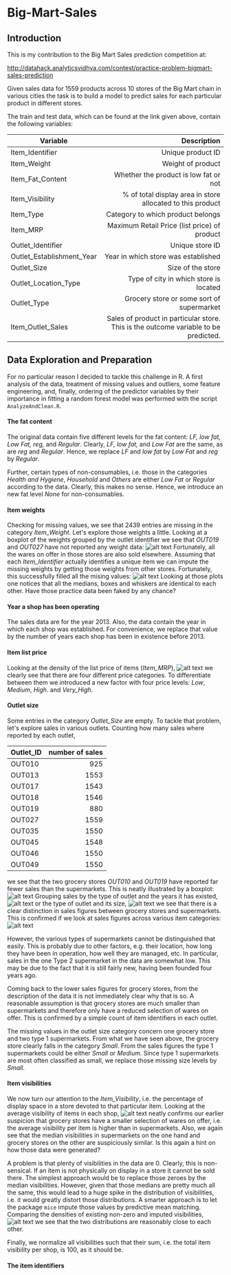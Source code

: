 # Big-Mart-Sales

## Introduction

This is my contribution to the Big Mart Sales prediction competition at:

http://datahack.analyticsvidhya.com/contest/practice-problem-bigmart-sales-prediction

Given sales data for 1559 products across 10 stores of the Big Mart chain in various cities the task is to build a model to predict sales for each particular product in different stores.

The train and test data, which can be found at the link given above, contain the following variables:

| Variable | Description |
|----------|------------:|
| Item_Identifier | Unique product ID|
| Item_Weight | Weight of product |
| Item_Fat_Content | Whether the product is low fat or not|
| Item_Visibility | % of total display area in store allocated to this product |
| Item_Type | Category to which product belongs|
| Item_MRP | Maximum Retail Price (list price) of product|
| Outlet_Identifier | Unique store ID |
| Outlet_Establishment_Year | Year in which store was established|
| Outlet_Size | Size of the store|
| Outlet_Location_Type | Type of city in which store is located|
| Outlet_Type | Grocery store or some sort of supermarket|
| Item_Outlet_Sales| Sales of product in particular store. This is the outcome variable to be predicted.|

## Data Exploration and Preparation
For no particular reason I decided to tackle this challenge in R. A first analysis of the data, treatment of missing values and outliers, some feature engineering, and, finally, ordering of the predictor variables by their importance in fitting a random forest model was performed with the script `AnalyzeAndClean.R`.

#### The fat content
The original data contain five different levels for the fat content: *LF, low fat, Low Fat, reg,* and *Regular*. Clearly, *LF, low fat,* and *Low Fat* are the same, as are *reg* and *Regular*. Hence, we replace *LF* and *low fat* by *Low Fat* and *reg* by *Regular*.

Further, certain types of non-consumables, i.e. those in the categories *Health and Hygiene*, *Household* and *Others* are either *Low Fat* or *Regular* according to the data. Clearly, this makes no sense. Hence, we introduce an new fat level *None* for non-consumables.

#### Item weights
Checking for missing values, we see that 2439 entries are missing in the category *Item_Weight*. Let's explore those weights a little.
Looking at a boxplot of the weights grouped by the outlet identifier we see that *OUT019* and *OUT027* have not reported any weight data:
![alt text](https://github.com/MichaelPluemacher/Big-Mart-Sales/blob/master/Graphs/Weight_vs_Outlet_1.png)
Fortunately, all the wares on offer in those stores are also sold elsewhere. Assuming that each *Item_Identifier* actually identifies a unique item we can impute the missing weights by getting those weights from other stores. Fortunately, this successfully filled all the mising values:
![alt text](https://github.com/MichaelPluemacher/Big-Mart-Sales/blob/master/Graphs/Weight_vs_Outlet_2.png)
Looking at those plots one notices that all the medians, boxes and whiskers are identical to each other. Have those practice data been faked by any chance?

#### Year a shop has been operating
The sales data are for the year 2013. Also, the data contain the year in which each shop was established. For convenience, we replace that value by the number of years each shop has been in existence before 2013.

#### Item list price
Looking at the density of the list price of items (*Item_MRP*),
![alt text](https://github.com/MichaelPluemacher/Big-Mart-Sales/blob/master/Graphs/Item_MRP_Density.png)
we clearly see that there are four different price categories. To differentiate between them we introduced a new factor with four price levels: *Low*, *Medium*, *High*. and *Very_High*.

#### Outlet size
Some entries in the category *Outlet_Size* are empty. To tackle that problem, let's explore sales in various outlets. Counting how many sales where reported by each outlet,

| Outlet_ID | number of sales |
|-----------|----------------:|
| OUT010 |  925 |
| OUT013 | 1553 |
| OUT017 | 1543 |
| OUT018 | 1546 |
| OUT019 |  880 |
| OUT027 | 1559 |
| OUT035 | 1550 |
| OUT045 | 1548 |
| OUT046 | 1550 |
| OUT049 | 1550 |

we see that the two grocery stores *OUT010* and *OUT019* have reported far fewer sales than the supermarkets. This is neatly illustrated by a boxplot:
![alt text](https://github.com/MichaelPluemacher/Big-Mart-Sales/blob/master/Graphs/Sales_vs_OutletID.png)
Grouping sales by the type of outlet and the years it has existed,
![alt text](https://github.com/MichaelPluemacher/Big-Mart-Sales/blob/master/Graphs/Sales_vs_OutletType_1.png)
or the type of outlet and its size,
![alt text](https://github.com/MichaelPluemacher/Big-Mart-Sales/blob/master/Graphs/Sales_vs_OutletType_2.png)
we see that there is a clear distinction in sales figures between grocery stores and supermarkets. This is confirmed if we look at sales figures across various item categories:
![alt text](https://github.com/MichaelPluemacher/Big-Mart-Sales/blob/master/Graphs/Sales_vs_ItemType_2.png)

However, the various types of supermarkets cannot be distinguished that easily. This is probably due to other factors, e.g. their location, how long they have been in operation, how well they are managed, etc. In particular, sales in the one Type 2 supermarket in the data are somewhat low. This may be due to the fact that it is still fairly new, having been founded four years ago.

Coming back to the lower sales figures for grocery stores, from the description of the data it is not immediately clear why that is so. A reasonable assumption is that grocery stores are much smaller than supermarkets and therefore only have a reduced selection of wares on offer. This is confirmed by a simple count of item identifiers in each outlet.

The missing values in the outlet size category concern one grocery store and two type 1 supermarkets. From what we have seen above, the grocery store clearly falls in the category *Small*. From the sales figures the type 1 supermarkets could be either *Small* or *Medium*. Since type 1 supermarkets are most often classified as small, we replace those missing size levels by *Small*. 

#### Item visibilities
We now turn our attention to the *Item_Visibility*, i.e. the percentage of display space in a store devoted to that particular item. Looking at the average visibility of items in each shop,
![alt text](https://github.com/MichaelPluemacher/Big-Mart-Sales/blob/master/Graphs/Visibility_vs_OutletID.png)
neatly confirms our earlier suspicion that grocery stores have a smaller selection of wares on offer, i.e. the average visibility per item is higher than in supermarkets. Also, we again see that the median visibilities in supermarkets on the one hand and grocery stores on the other are suspiciously similar. Is this again a hint on how those data were generated?

A problem is that plenty of visibilities in the data are 0. Clearly, this is non-sensical. If an item is not physically on display in a store it cannot be sold there. The simplest approach would be to replace those zeroes by the median visibilities. However, given that those medians are pretty much all the same, this would lead to a huge spike in the distribution of visibilities, i.e. it would greatly distort those distributions. A smarter approach is to let the package `mice` impute those values by predictive mean matching. Comparing the densities of existing non-zero and imputed visibilities,
![alt text](https://github.com/MichaelPluemacher/Big-Mart-Sales/blob/master/Graphs/Imputed_and_Existing_vis.png)
we see that the two distributions are reasonably close to each other.

Finally, we normalize all visibilities such that their sum, i.e. the total item visibility per shop, is 100, as it should be.

#### The item identifiers







